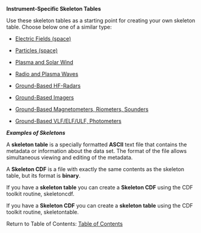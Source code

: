 **Instrument-Specific Skeleton Tables**

Use these skeleton tables as a starting point for creating your own skeleton table. Choose below one of a similar type:

- [Electric Fields (space)](https://spdf.gsfc.nasa.gov/istp_guide/skeleton_table/ge_k0_efd_00000000_v01.skt)

- [Particles (space)](https://spdf.gsfc.nasa.gov/istp_guide/skeleton_table/ge_k0_epi_00000000_v01.skt)

- [Plasma and Solar Wind](https://spdf.gsfc.nasa.gov/istp_guide/skeleton_table/wi_k0_swe_00000000_v01.skt)

- [Radio and Plasma Waves](https://spdf.gsfc.nasa.gov/istp_guide/skeleton_table/wi_k0_wav_00000000_v01.skt)

- [Ground-Based HF-Radars](https://spdf.gsfc.nasa.gov/istp_guide/skeleton_table/dn_k0_gbay_00000000_v01.skt)

- [Ground-Based Imagers](https://spdf.gsfc.nasa.gov/istp_guide/skeleton_table/cn_k0_asi_00000000_v01.skt)

- [Ground-Based Magnetometers, Riometers, Sounders](https://spdf.gsfc.nasa.gov/istp_guide/skeleton_table/cn_k0_mari_00000000_v01.skt)

- [Ground-Based VLF/ELF/ULF, Photometers](https://spdf.gsfc.nasa.gov/istp_guide/skeleton_table/cn_k0_mpa_00000000_v01.skt)

***Examples of Skeletons***

A **skeleton table** is a specially formatted **ASCII** text file that contains the metadata or information about the data set. The format of the file allows simultaneous viewing and editing of the metadata.

A **Skeleton CDF** is a file with exactly the same contents as the skeleton table, but its format is **binary**.

If you have a **skeleton table** you can create a **Skeleton CDF** using the CDF toolkit routine, skeletoncdf.

If you have a **Skeleton CDF** you can create a **skeleton table** using the CDF toolkit routine, skeletontable.


Return to Table of Contents: [Table of Contents](00_Table_of_Contents.md)
